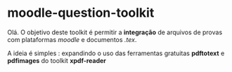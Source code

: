# moodle-question-toolkit

Olá. O objetivo deste toolkit é permitir a **integração** de arquivos de provas com plataformas *moodle* e documentos *.tex*.

A ideia é simples : expandindo o uso das ferramentas gratuitas **pdftotext** e **pdfimages** do toolkit **xpdf-reader**
